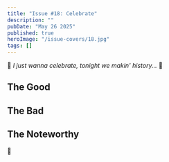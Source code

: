 ```yaml
---
title: "Issue #18: Celebrate"
description: ""
pubDate: "May 26 2025"
published: true
heroImage: "/issue-covers/18.jpg"
tags: []
---
```


🎵 _I just wanna celebrate, tonight we makin' history..._ 🎵



## The Good



## The Bad



## The Noteworthy



👋
